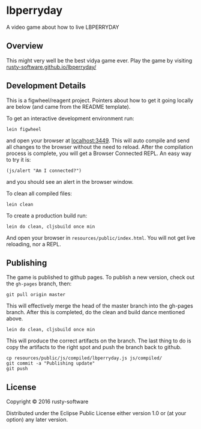 # lbperryday

A video game about how to live LBPERRYDAY

## Overview

This might very well be the best vidya game ever.  Play the game by visiting [rusty-software.github.io/lbperryday/](http://rusty-software.github.io/lbperryday/)

## Development Details

This is a figwheel/reagent project.  Pointers about how to get it going locally are below (and came from the README template).

To get an interactive development environment run:

    lein figwheel

and open your browser at [localhost:3449](http://localhost:3449/).
This will auto compile and send all changes to the browser without the
need to reload. After the compilation process is complete, you will
get a Browser Connected REPL. An easy way to try it is:

    (js/alert "Am I connected?")

and you should see an alert in the browser window.

To clean all compiled files:

    lein clean

To create a production build run:

    lein do clean, cljsbuild once min

And open your browser in `resources/public/index.html`. You will not
get live reloading, nor a REPL.

## Publishing

The game is published to github pages.  To publish a new version, check out the `gh-pages` branch, then:

    git pull origin master

This will effectively merge the head of the master branch into the gh-pages branch.  After this is completed, do the clean and build dance mentioned above.

    lein do clean, cljsbuild once min

This will produce the correct artifacts on the branch.  The last thing to do is copy the artifacts to the right spot and push the branch back to github.

    cp resources/public/js/compiled/lbperryday.js js/compiled/
    git commit -a "Publishing update"
    git push

## License

Copyright © 2016 rusty-software

Distributed under the Eclipse Public License either version 1.0 or (at your option) any later version.
